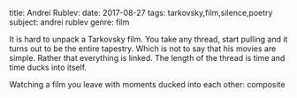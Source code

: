 title: Andrei Rublev\:
date: 2017-08-27
tags: tarkovsky,film,silence,poetry
subject: andrei rublev
genre: film

It is hard to unpack a Tarkovsky film. You take any thread, start pulling and it turns out to be the entire tapestry. Which is not to say that his movies are simple. Rather that everything is linked. The length of the thread is time and time ducks into itself.

Watching a film you leave with moments ducked into each other: composite 

